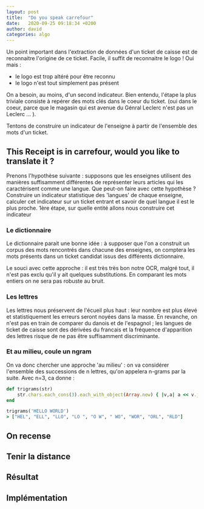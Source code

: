 ```yaml
---
layout: post
title:  "Do you speak carrefour"
date:   2020-09-25 09:18:34 +0200
author: david
categories: algo
---
```


Un point important dans l'extraction de données d'un ticket de caisse est de reconnaitre l'origine de ce ticket. 
Facile, il suffit de reconnaitre le logo ! 
Oui mais : 
* le logo est trop altéré pour être reconnu
* le logo n'est tout simplement pas présent 

On a besoin, au moins, d'un second indicateur. Bien entendu, l'étape la plus triviale consiste à repérer des mots clés dans le coeur du ticket. (oui dans le coeur, parce que le magasin qui est avenue du Génral Leclerc n'est pas un Leclerc ... ). 

Tentons de construire un indicateur de l'enseigne à partir de l'ensemble des mots d'un ticket. 

## This Receipt is in carrefour, would you like to translate it ? 
Prenons l'hypothèse suivante : supposons que les enseignes utilisent des manières suffisamment différentes de représenter leurs articles qui les caractérisent comme une langue. Que peut-on faire avec cette hypothèse ? Construire un indicateur statistique des 'langues' de chaque enseigne, calculer cet indicateur sur un ticket entrant et savoir de quel langue il est le plus proche. 1ère étape, sur quelle entité allons nous construire cet indicateur


### Le dictionnaire
Le dictionnaire parait une bonne idée : à supposer que l'on a construit un corpus des mots rencontrés dans chacune des enseignes, on comptera les mots présents dans un ticket candidat issus des différents dictionnaire.

Le souci avec cette approche : il est très très bon notre OCR, malgré tout, il n'est pas exclu qu'il y ait quelques substitutions. En comparant les mots entiers on ne sera pas robuste au bruit. 

### Les lettres
Les lettres nous préservent de l'écueil plus haut : leur nombre est plus élevé et statistiquement les erreurs seront noyées dans la masse. En revanche, on n'est pas en train de comparer du danois et de l'espagnol ; les langues de ticket de caisse sont des dérivées du francais et la fréquence d'apparition des lettres risque de ne pas être suffisamment discriminante. 

### Et au milieu, coule un ngram
On va donc chercher une approche 'au milieu' : on va considérer l'ensemble des successions de n lettres, qu'on appelera n-grams par la suite. 
Avec n=3, ca donne : 

```ruby
def trigrams(str)
    str.chars.each_cons(3).each_with_object(Array.new) { |v,a| a << v.join }
end

trigrams('HELLO WORLD')
> ["HEL", "ELL", "LLO", "LO ", "O W", " WO", "WOR", "ORL", "RLD"] 
```


## On recense


## Tenir la distance


## Résultat


## Implémentation



